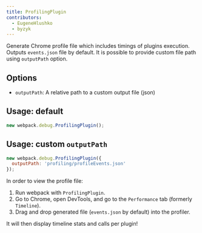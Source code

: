 ```yaml
---
title: ProfilingPlugin
contributors:
  - EugeneHlushko
  - byzyk
---
```


Generate Chrome profile file which includes timings of plugins execution. Outputs `events.json` file by default. It is possible to provide custom file path using `outputPath` option.

## Options

- `outputPath`: A relative path to a custom output file (json)

## Usage: default

``` js
new webpack.debug.ProfilingPlugin();
```

## Usage: custom `outputPath`

``` js
new webpack.debug.ProfilingPlugin({
  outputPath: 'profiling/profileEvents.json'
});
```

In order to view the profile file:

1. Run webpack with `ProfilingPlugin`.
2. Go to Chrome, open DevTools, and go to the `Performance` tab (formerly `Timeline`).
3. Drag and drop generated file (`events.json` by default) into the profiler.

It will then display timeline stats and calls per plugin!
